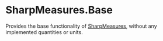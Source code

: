 # SharpMeasures.Base

Provides the base functionality of [SharpMeasures](https://github.com/SharpMeasures), without any implemented quantities or units.